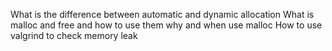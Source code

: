 What is the difference between automatic and dynamic allocation
What is malloc and free and how to use them
why and when use malloc
How to use valgrind to check memory leak
